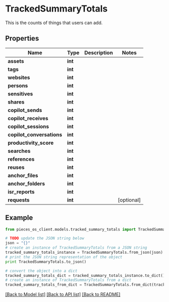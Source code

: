 # TrackedSummaryTotals

This is the counts of things that users can add.

## Properties
Name | Type | Description | Notes
------------ | ------------- | ------------- | -------------
**assets** | **int** |  | 
**tags** | **int** |  | 
**websites** | **int** |  | 
**persons** | **int** |  | 
**sensitives** | **int** |  | 
**shares** | **int** |  | 
**copilot_sends** | **int** |  | 
**copilot_receives** | **int** |  | 
**copilot_sessions** | **int** |  | 
**copilot_conversations** | **int** |  | 
**productivity_score** | **int** |  | 
**searches** | **int** |  | 
**references** | **int** |  | 
**reuses** | **int** |  | 
**anchor_files** | **int** |  | 
**anchor_folders** | **int** |  | 
**isr_reports** | **int** |  | 
**requests** | **int** |  | [optional] 

## Example

```python
from pieces_os_client.models.tracked_summary_totals import TrackedSummaryTotals

# TODO update the JSON string below
json = "{}"
# create an instance of TrackedSummaryTotals from a JSON string
tracked_summary_totals_instance = TrackedSummaryTotals.from_json(json)
# print the JSON string representation of the object
print TrackedSummaryTotals.to_json()

# convert the object into a dict
tracked_summary_totals_dict = tracked_summary_totals_instance.to_dict()
# create an instance of TrackedSummaryTotals from a dict
tracked_summary_totals_from_dict = TrackedSummaryTotals.from_dict(tracked_summary_totals_dict)
```
[[Back to Model list]](../README.md#documentation-for-models) [[Back to API list]](../README.md#documentation-for-api-endpoints) [[Back to README]](../README.md)


